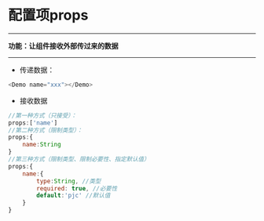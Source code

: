 # 配置项props
---
**功能：让组件接收外部传过来的数据**

---
* 传递数据：
```javascript
<Demo name="xxx"></Demo> 
```
* 接收数据
```javascript
//第一种方式（只接受）：
props:['name']
//第二种方式（限制类型）：
props:{
    name:String
}
//第三种方式（限制类型、限制必要性、指定默认值）
props:{
    name:{
        type:String, //类型
        required: true, //必要性
        default:'pjc' //默认值
    }
}
```